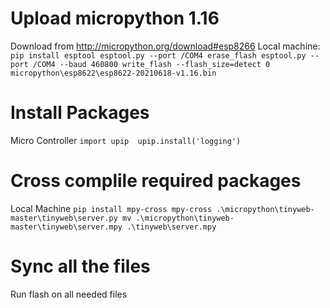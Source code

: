 # Upload micropython 1.16
Download from http://micropython.org/download#esp8266
Local machine:
`pip install esptool
esptool.py --port /COM4 erase_flash
esptool.py --port /COM4 --baud 460800 write_flash --flash_size=detect 0 micropython\esp8622\esp8622-20210618-v1.16.bin`

# Install Packages
Micro Controller
`import upip 
upip.install('logging')`


# Cross complile required packages
Local Machine
`pip install mpy-cross
mpy-cross .\micropython\tinyweb-master\tinyweb\server.py
mv .\micropython\tinyweb-master\tinyweb\server.mpy .\tinyweb\server.mpy`


# Sync all the files
Run flash on all needed files
